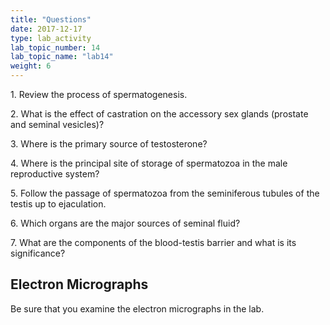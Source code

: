 ```yaml
---
title: "Questions"
date: 2017-12-17
type: lab_activity
lab_topic_number: 14
lab_topic_name: "lab14"
weight: 6
---
```

<div class="entrybody">
						<p>1. Review the process of spermatogenesis.</p>

<p>2. What is the effect of castration on the accessory sex glands (prostate and seminal vesicles)?</p>

<p>3. Where is the primary source of testosterone?</p>

<p>4. Where is the principal site of storage of spermatozoa in the male reproductive system?</p>

<p>5. Follow the passage of spermatozoa from the seminiferous tubules of the testis up to ejaculation.</p>

<p>6. Which organs are the major sources of seminal fluid?</p>

<p>7. What are the components of the blood-testis barrier and what is its significance?</p>

<h2>Electron Micrographs</h2>

<p>Be sure that you examine the electron micrographs in the lab.</p>
						
						
</div>
